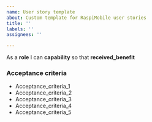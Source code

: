 ```yaml
---
name: User story template
about: Custom template for RaspiMobile user stories
title: ''
labels: ''
assignees: ''

---
```


As a **role** I can **capability** so that **received_benefit**

###  Acceptance criteria

- Acceptance_criteria_1
- Acceptance_criteria_2
- Acceptance_criteria_3
- Acceptance_criteria_4
- Acceptance_criteria_5
